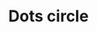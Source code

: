 ---
title: Dots circle
tags: ["dots", "circle", "more", "menu", "options", "navigation", "dots-menu", "dots-options"]
icon: dots-circle
svg: '<svg xmlns="http://www.w3.org/2000/svg" width="24" height="24" fill="none" viewBox="0 0 24 24" stroke-width="1.5" stroke-linecap="round" stroke-linejoin="round" stroke="currentColor"><path d="M12 12.25v-.5m4 .5v-.5m-8 .5v-.5M21 12a9 9 0 1 1-18 0 9 9 0 0 1 18 0"/></svg>'
---